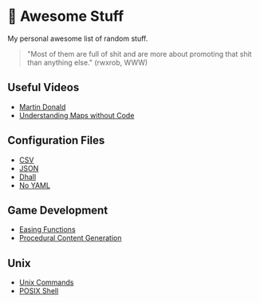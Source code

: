 # 🦔 Awesome Stuff 

My personal awesome list of random stuff.

> "Most of them are full of shit and are more about promoting that shit than anything else." (rwxrob,  WWW)

## Useful Videos

* [Martin Donald](https://www.youtube.com/@MartinDonald/videos)
* [Understanding Maps without Code](https://www.youtube.com/@understandingmapswithoutco5674/videos)

## Configuration Files

* [CSV](https://en.wikipedia.org/wiki/Comma-separated_values)
* [JSON](https://www.json.org/json-en.html)
* [Dhall](https://dhall-lang.org/)
* [No YAML](https://noyaml.com/)

## Game Development

* [Easing Functions](https://easings.net/)
* [Procedural Content Generation](https://procgen.space/)

## Unix

* [Unix Commands](https://en.wikipedia.org/wiki/List_of_Unix_commands)
* [POSIX Shell](https://www.grymoire.com/Unix/Sh.html)
